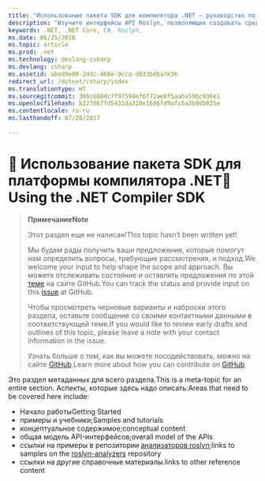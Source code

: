 ```yaml
---
title: "Использование пакета SDK для компилятора .NET — руководство по C#"
description: "Изучите интерфейсы API Roslyn, позволяющие создавать средства автоматической диагностики и исправления кода"
keywords: .NET, .NET Core, C#, Roslyn,
ms.date: 06/25/2016
ms.topic: article
ms.prod: .net
ms.technology: devlang-csharp
ms.devlang: csharp
ms.assetid: abed9e00-2ddc-468e-9cca-d033bd6a7e36
redirect_url: /dotnet/csharp/index
ms.translationtype: HT
ms.sourcegitcommit: 306c608dc7f97594ef6f72ae0f5aaba596c936e1
ms.openlocfilehash: b227d67fd5431da328e1686fd9afc6a3b9db035e
ms.contentlocale: ru-ru
ms.lasthandoff: 07/28/2017

---
```


# <a name="-using-the-net-compiler-sdk"></a><span data-ttu-id="4d822-104">🔧 Использование пакета SDK для платформы компилятора .NET</span><span class="sxs-lookup"><span data-stu-id="4d822-104">🔧 Using the .NET Compiler SDK</span></span>

> <span data-ttu-id="4d822-105">**Примечание**</span><span class="sxs-lookup"><span data-stu-id="4d822-105">**Note**</span></span>
> 
> <span data-ttu-id="4d822-106">Этот раздел еще не написан!</span><span class="sxs-lookup"><span data-stu-id="4d822-106">This topic hasn’t been written yet!</span></span> 
>
> <span data-ttu-id="4d822-107">Мы будем рады получить ваши предложения, которые помогут нам определить вопросы, требующие рассмотрения, и подход.</span><span class="sxs-lookup"><span data-stu-id="4d822-107">We welcome your input to help shape the scope and approach.</span></span> <span data-ttu-id="4d822-108">Вы можете отслеживать состояние и оставлять предложения по этой [теме](https://github.com/dotnet/docs/issues/972) на сайте GitHub.</span><span class="sxs-lookup"><span data-stu-id="4d822-108">You can track the status and provide input on this [issue](https://github.com/dotnet/docs/issues/972) at GitHub.</span></span>
> 
> <span data-ttu-id="4d822-109">Чтобы просмотреть черновые варианты и наброски этого раздела, оставьте сообщение со своими контактными данными в соответствующей теме.</span><span class="sxs-lookup"><span data-stu-id="4d822-109">If you would like to review early drafts and outlines of this topic, please leave a note with your contact information in the issue.</span></span>
>
> <span data-ttu-id="4d822-110">Узнать больше о том, как вы можете посодействовать, можно на сайте [GitHub](https://github.com/dotnet/docs/blob/master/CONTRIBUTING.md).</span><span class="sxs-lookup"><span data-stu-id="4d822-110">Learn more about how you can contribute on [GitHub](https://github.com/dotnet/docs/blob/master/CONTRIBUTING.md).</span></span>
>

<span data-ttu-id="4d822-111">Это раздел метаданных для всего раздела.</span><span class="sxs-lookup"><span data-stu-id="4d822-111">This is a meta-topic for an entire section.</span></span> <span data-ttu-id="4d822-112">Аспекты, которые здесь надо описать:</span><span class="sxs-lookup"><span data-stu-id="4d822-112">Areas that need to be covered here include:</span></span> 
* <span data-ttu-id="4d822-113">Начало работы</span><span class="sxs-lookup"><span data-stu-id="4d822-113">Getting Started</span></span>
* <span data-ttu-id="4d822-114">примеры и учебники;</span><span class="sxs-lookup"><span data-stu-id="4d822-114">Samples and tutorials</span></span>
* <span data-ttu-id="4d822-115">концептуальное содержимое;</span><span class="sxs-lookup"><span data-stu-id="4d822-115">conceptual content</span></span>
* <span data-ttu-id="4d822-116">общая модель API-интерфейсов;</span><span class="sxs-lookup"><span data-stu-id="4d822-116">overall model of the APIs</span></span>
* <span data-ttu-id="4d822-117">ссылки на примеры в репозитории [анализаторов roslyn](http://github.com/dotnet/roslyn-analyzers);</span><span class="sxs-lookup"><span data-stu-id="4d822-117">links to samples on the [roslyn-analyzers](http://github.com/dotnet/roslyn-analyzers) repository</span></span>
* <span data-ttu-id="4d822-118">ссылки на другие справочные материалы.</span><span class="sxs-lookup"><span data-stu-id="4d822-118">links to other reference content</span></span>

